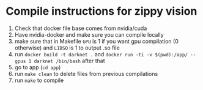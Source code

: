# Compile instructions for zippy vision

1. Check that docker file base comes from nvidia/cuda
2. Have nvidia-docker and make sure you can compile locally
3. make sure that in Makefile `GPU` is 1 if you want gpu compilation (0 otherwise) and `LIBSO` is 1 to output .so file
3. run `docker build -t darknet .` and `docker run -ti -v $(pwd):/app/ --gpus 1 darknet /bin/bash` after that
4. go to app (`cd app`)
5. run `make clean` to delete files from previous compilations
6. run `make` to compile 
